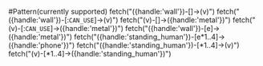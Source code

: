 #Pattern(currently supported)
	fetch("({handle:'wall'})-[]->(v)")
	fetch("({handle:'wall'})-[:`CAN_USE`]->(v)")
	fetch("(v)-[]->({handle:'metal'})")
	fetch("(v)-[:`CAN_USE`]->({handle:'metal'})")
	fetch("({handle:'wall'})-[e]->({handle:'metal'})")
	fetch("({handle:'standing_human'})-[e*1..4]->({handle:'phone'})")
	fetch("({handle:'standing_human'})-[*1..4]->(v)")
	fetch("(v)-[*1..4]->({handle:'standing_human'})")
